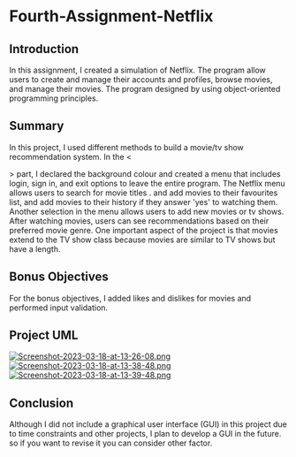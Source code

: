 # Fourth-Assignment-Netflix


## Introduction
In this assignment, I created a simulation of Netflix. The program allow users to create and manage their accounts and profiles, browse movies, and manage their movies. The program  designed by using object-oriented programming principles.
##  Summary
In this project, I used different methods to build a movie/tv show recommendation system. In the <<Main>> part, I declared the background colour and created a menu that includes login, sign in, and exit options to leave the entire program.
The Netflix menu allows users to search for movie titles .  and add movies to their favourites list, and add movies to their history if they answer 'yes' to watching them. Another selection in the menu allows users to add new movies or tv shows.
After watching movies, users can see recommendations based on their preferred movie genre. One important aspect of the project is that movies extend to the TV show class because movies are similar to TV shows but have a length.
## Bonus Objectives
For the bonus objectives, I added likes and dislikes for movies and performed input validation.

## Project UML
[![Screenshot-2023-03-18-at-13-26-08.png](https://i.postimg.cc/LXLKHPFj/Screenshot-2023-03-18-at-13-26-08.png)](https://postimg.cc/JDrdxGnh)
[![Screenshot-2023-03-18-at-13-38-48.png](https://i.postimg.cc/3wYzMFXG/Screenshot-2023-03-18-at-13-38-48.png)](https://postimg.cc/k2YTK8hM)
[![Screenshot-2023-03-18-at-13-39-48.png](https://i.postimg.cc/PrLBjqBt/Screenshot-2023-03-18-at-13-39-48.png)](https://postimg.cc/SJhZLmS5)
## Conclusion
Although I did not include a graphical user interface (GUI) in this project due to time constraints and other projects, I plan to develop a GUI in the future. so if you want to revise it you can consider other factor.
